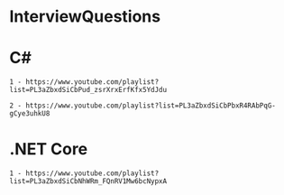 # InterviewQuestions

# C#

    1 - https://www.youtube.com/playlist?list=PL3aZbxdSiCbPud_zsrXrxErfKfx5YdJdu

    2 - https://www.youtube.com/playlist?list=PL3aZbxdSiCbPbxR4RAbPqG-gCye3uhkU8

# .NET Core

    1 - https://www.youtube.com/playlist?list=PL3aZbxdSiCbNhWRm_FQnRV1Mw6bcNypxA
